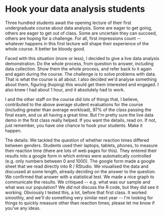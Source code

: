 # Hook your data analysis students

Three hundred students await the opening lecture of their first undergraduate course about data analysis. Some are eager to get going, others are eager to get out of class. Some are uncertain they can succeed, others are hoping for a challenge. For all, first impressions count -- whatever happens in this first lecture will shape their experience of the whole course. It better be bloody good.

Faced with this situation (more or less), I decided to give a live data analysis demonstration. Do the whole process, from question to answer, including data collection. Show them the whole process, and refer back to it again and again during the course. The challenge is to solve problems with data. That is what the course is all about. I also decided we'd analyse something about them, figuring (hoping) this would get them interested and engaged. I also knew I had about 1 hour, and it absolutely had to work. 

I and the other staff on the course did lots of things that, I believe, contributed to the above average student evaluations for the course (including greater than average workload), 97% of the class passing the final exam, and us all having a great time. But I'm pretty sure the live data demo in the first class really helped. If you want the details, read on. If not, just remember, you have one chance to hook your students. Make it happen.

The details: We tackled the question of whether reaction times differed between genders. Students used their laptops, tablets, phones, to measure their reaction time (there are lots of web pages for this). They entered their results into a google form in which entries were automatically controlled (e.g. only numbers between 0 and 1000). The google form made a google sheet that we read directly into R / RStudio. We visualised the data and discussed at some length, already deciding on the answer to the question. We confirmed that answer with a statistical test. We made a nice graph to communicate the results. We critiqued -- e.g. what was our sample and what was our population? We *did not* discuss the R code, but they did see it working. Obviously I tested this, a lot, before that first class. It worked smoothly, and we'll do something very similar next year -- I'm looking for things to quickly measure other than reaction times; please let me know if you've any ideas.
